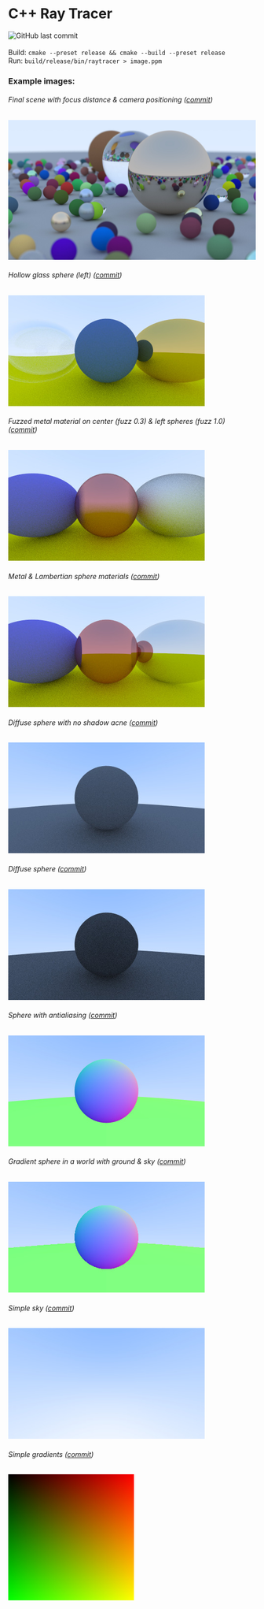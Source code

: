 # C++ Ray Tracer
![GitHub last commit](https://img.shields.io/github/last-commit/allenvox/ray-tracer)<br><br>
Build: `cmake --preset release && cmake --build --preset release`<br>
Run: `build/release/bin/raytracer > image.ppm`
### Example images:
###### Final scene with focus distance & camera positioning ([commit](https://github.com/allenvox/ray-tracer/tree/2baa99a02b6073fc3e651fb14606d44bfc3f6687))
![10](examples/10.jpg)
###### Hollow glass sphere (left) ([commit](https://github.com/allenvox/ray-tracer/tree/1d11530e40c7f58e5b4530ce218c51b08c3e0353))
![9](examples/9.jpg)
###### Fuzzed metal material on center (fuzz 0.3) & left spheres (fuzz 1.0) ([commit](https://github.com/allenvox/ray-tracer/tree/4912576d73af69980262939c4155eb8ec0b7e925))
![8](examples/8.jpg)
###### Metal & Lambertian sphere materials ([commit](https://github.com/allenvox/ray-tracer/tree/98c76d39869021d35ad793d6fbec21954396d843))
![7](examples/7.jpg)
###### Diffuse sphere with no shadow acne ([commit](https://github.com/allenvox/ray-tracer/tree/8bf74026fe05d62e404a57aa4a8a90bd79651bcd))
![6](examples/6.jpg)
###### Diffuse sphere ([commit](https://github.com/allenvox/ray-tracer/tree/12f7e0e9929322bcb155471779ce426db12a5cd1))
![5](examples/5.jpg)
###### Sphere with antialiasing ([commit](https://github.com/allenvox/ray-tracer/tree/580a02dffecbed07362f1b632d736bb5a16b3565))
![4](examples/4.jpg)
###### Gradient sphere in a world with ground & sky ([commit](https://github.com/allenvox/ray-tracer/tree/266b1e426b31ecb2b4cb4b20fe7b1e9b47c199e9))
![3](examples/3.jpg)
###### Simple sky ([commit](https://github.com/allenvox/ray-tracer/tree/b34d3c142cb37209aaaf5b242efd3f728f1a0066))
![2](examples/2.jpg)
###### Simple gradients ([commit](https://github.com/allenvox/ray-tracer/tree/8744b4b397affb99e536a181ebe93696a20f33f1))
![1](examples/1.jpg)
